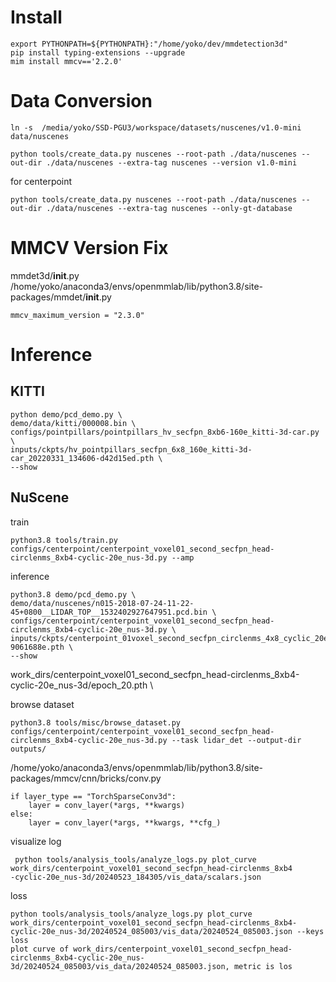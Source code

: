 # Install

```
export PYTHONPATH=${PYTHONPATH}:"/home/yoko/dev/mmdetection3d"
pip install typing-extensions --upgrade
mim install mmcv=='2.2.0'
```

# Data Conversion

```
ln -s  /media/yoko/SSD-PGU3/workspace/datasets/nuscenes/v1.0-mini data/nuscenes
```

```
python tools/create_data.py nuscenes --root-path ./data/nuscenes --out-dir ./data/nuscenes --extra-tag nuscenes --version v1.0-mini
```

for centerpoint
```
python tools/create_data.py nuscenes --root-path ./data/nuscenes --out-dir ./data/nuscenes --extra-tag nuscenes --only-gt-database
```

# MMCV Version Fix

mmdet3d/__init__.py
/home/yoko/anaconda3/envs/openmmlab/lib/python3.8/site-packages/mmdet/__init__.py

```
mmcv_maximum_version = "2.3.0"
```

# Inference

## KITTI

```
python demo/pcd_demo.py \
demo/data/kitti/000008.bin \
configs/pointpillars/pointpillars_hv_secfpn_8xb6-160e_kitti-3d-car.py \
inputs/ckpts/hv_pointpillars_secfpn_6x8_160e_kitti-3d-car_20220331_134606-d42d15ed.pth \
--show
```

## NuScene

train
```
python3.8 tools/train.py configs/centerpoint/centerpoint_voxel01_second_secfpn_head-circlenms_8xb4-cyclic-20e_nus-3d.py --amp
```

inference
```
python3.8 demo/pcd_demo.py \
demo/data/nuscenes/n015-2018-07-24-11-22-45+0800__LIDAR_TOP__1532402927647951.pcd.bin \
configs/centerpoint/centerpoint_voxel01_second_secfpn_head-circlenms_8xb4-cyclic-20e_nus-3d.py \
inputs/ckpts/centerpoint_01voxel_second_secfpn_circlenms_4x8_cyclic_20e_nus_20220810_030004-9061688e.pth \
--show
```
work_dirs/centerpoint_voxel01_second_secfpn_head-circlenms_8xb4-cyclic-20e_nus-3d/epoch_20.pth \

browse dataset
```
python3.8 tools/misc/browse_dataset.py configs/centerpoint/centerpoint_voxel01_second_secfpn_head-circlenms_8xb4-cyclic-20e_nus-3d.py --task lidar_det --output-dir outputs/
```

/home/yoko/anaconda3/envs/openmmlab/lib/python3.8/site-packages/mmcv/cnn/bricks/conv.py
```
if layer_type == "TorchSparseConv3d":
    layer = conv_layer(*args, **kwargs)
else:
    layer = conv_layer(*args, **kwargs, **cfg_)
```

visualize log
```
 python tools/analysis_tools/analyze_logs.py plot_curve work_dirs/centerpoint_voxel01_second_secfpn_head-circlenms_8xb4
-cyclic-20e_nus-3d/20240523_184305/vis_data/scalars.json
```

loss
```
python tools/analysis_tools/analyze_logs.py plot_curve work_dirs/centerpoint_voxel01_second_secfpn_head-circlenms_8xb4-cyclic-20e_nus-3d/20240524_085003/vis_data/20240524_085003.json --keys loss
plot curve of work_dirs/centerpoint_voxel01_second_secfpn_head-circlenms_8xb4-cyclic-20e_nus-3d/20240524_085003/vis_data/20240524_085003.json, metric is los
```
